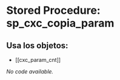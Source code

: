 # Stored Procedure: sp_cxc_copia_param

## Usa los objetos:
- [[cxc_param_cnt]]

*No code available.*
